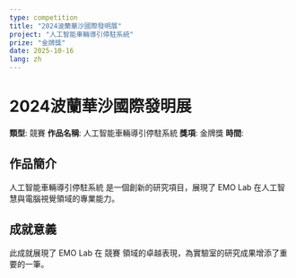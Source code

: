 ```yaml
---
type: competition
title: "2024波蘭華沙國際發明展"
project: "人工智能車輛導引停駐系統"
prize: "金牌獎"
date: 2025-10-16
lang: zh
---
```


# 2024波蘭華沙國際發明展

**類型**: 競賽
**作品名稱**: 人工智能車輛導引停駐系統
**獎項**: 金牌獎
**時間**: 

## 作品簡介

人工智能車輛導引停駐系統 是一個創新的研究項目，展現了 EMO Lab 在人工智慧與電腦視覺領域的專業能力。

## 成就意義

此成就展現了 EMO Lab 在 競賽 領域的卓越表現，為實驗室的研究成果增添了重要的一筆。
